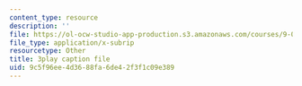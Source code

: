```yaml
---
content_type: resource
description: ''
file: https://ol-ocw-studio-app-production.s3.amazonaws.com/courses/9-00sc-introduction-to-psychology-fall-2011/9c5f96ee4d3688fa6de42f3f1c09e389_syXplPKQb_o.srt
file_type: application/x-subrip
resourcetype: Other
title: 3play caption file
uid: 9c5f96ee-4d36-88fa-6de4-2f3f1c09e389
---
```

